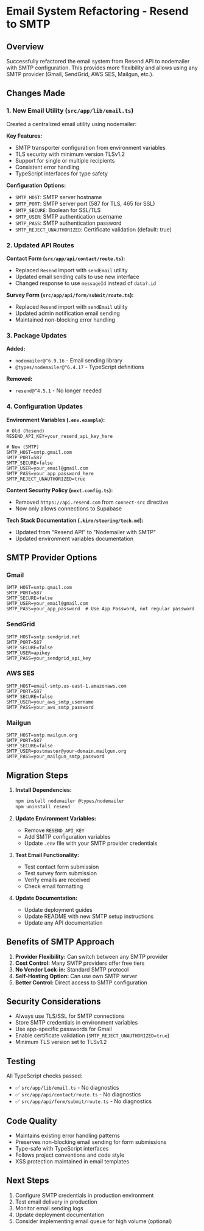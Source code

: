 # Email System Refactoring - Resend to SMTP

## Overview

Successfully refactored the email system from Resend API to nodemailer with SMTP configuration. This provides more flexibility and allows using any SMTP provider (Gmail, SendGrid, AWS SES, Mailgun, etc.).

## Changes Made

### 1. New Email Utility (`src/app/lib/email.ts`)

Created a centralized email utility using nodemailer:

**Key Features:**
- SMTP transporter configuration from environment variables
- TLS security with minimum version TLSv1.2
- Support for single or multiple recipients
- Consistent error handling
- TypeScript interfaces for type safety

**Configuration Options:**
- `SMTP_HOST`: SMTP server hostname
- `SMTP_PORT`: SMTP server port (587 for TLS, 465 for SSL)
- `SMTP_SECURE`: Boolean for SSL/TLS
- `SMTP_USER`: SMTP authentication username
- `SMTP_PASS`: SMTP authentication password
- `SMTP_REJECT_UNAUTHORIZED`: Certificate validation (default: true)

### 2. Updated API Routes

**Contact Form (`src/app/api/contact/route.ts`):**
- Replaced `Resend` import with `sendEmail` utility
- Updated email sending calls to use new interface
- Changed response to use `messageId` instead of `data?.id`

**Survey Form (`src/app/api/form/submit/route.ts`):**
- Replaced `Resend` import with `sendEmail` utility
- Updated admin notification email sending
- Maintained non-blocking error handling

### 3. Package Updates

**Added:**
- `nodemailer@^6.9.16` - Email sending library
- `@types/nodemailer@^6.4.17` - TypeScript definitions

**Removed:**
- `resend@^4.5.1` - No longer needed

### 4. Configuration Updates

**Environment Variables (`.env.example`):**
```env
# Old (Resend)
RESEND_API_KEY=your_resend_api_key_here

# New (SMTP)
SMTP_HOST=smtp.gmail.com
SMTP_PORT=587
SMTP_SECURE=false
SMTP_USER=your_email@gmail.com
SMTP_PASS=your_app_password_here
SMTP_REJECT_UNAUTHORIZED=true
```

**Content Security Policy (`next.config.ts`):**
- Removed `https://api.resend.com` from `connect-src` directive
- Now only allows connections to Supabase

**Tech Stack Documentation (`.kiro/steering/tech.md`):**
- Updated from "Resend API" to "Nodemailer with SMTP"
- Updated environment variables documentation

## SMTP Provider Options

### Gmail
```env
SMTP_HOST=smtp.gmail.com
SMTP_PORT=587
SMTP_SECURE=false
SMTP_USER=your_email@gmail.com
SMTP_PASS=your_app_password  # Use App Password, not regular password
```

### SendGrid
```env
SMTP_HOST=smtp.sendgrid.net
SMTP_PORT=587
SMTP_SECURE=false
SMTP_USER=apikey
SMTP_PASS=your_sendgrid_api_key
```

### AWS SES
```env
SMTP_HOST=email-smtp.us-east-1.amazonaws.com
SMTP_PORT=587
SMTP_SECURE=false
SMTP_USER=your_aws_smtp_username
SMTP_PASS=your_aws_smtp_password
```

### Mailgun
```env
SMTP_HOST=smtp.mailgun.org
SMTP_PORT=587
SMTP_SECURE=false
SMTP_USER=postmaster@your-domain.mailgun.org
SMTP_PASS=your_mailgun_smtp_password
```

## Migration Steps

1. **Install Dependencies:**
   ```bash
   npm install nodemailer @types/nodemailer
   npm uninstall resend
   ```

2. **Update Environment Variables:**
   - Remove `RESEND_API_KEY`
   - Add SMTP configuration variables
   - Update `.env` file with your SMTP provider credentials

3. **Test Email Functionality:**
   - Test contact form submission
   - Test survey form submission
   - Verify emails are received
   - Check email formatting

4. **Update Documentation:**
   - Update deployment guides
   - Update README with new SMTP setup instructions
   - Update any API documentation

## Benefits of SMTP Approach

1. **Provider Flexibility:** Can switch between any SMTP provider
2. **Cost Control:** Many SMTP providers offer free tiers
3. **No Vendor Lock-in:** Standard SMTP protocol
4. **Self-Hosting Option:** Can use own SMTP server
5. **Better Control:** Direct access to SMTP configuration

## Security Considerations

- Always use TLS/SSL for SMTP connections
- Store SMTP credentials in environment variables
- Use app-specific passwords for Gmail
- Enable certificate validation (`SMTP_REJECT_UNAUTHORIZED=true`)
- Minimum TLS version set to TLSv1.2

## Testing

All TypeScript checks passed:
- ✅ `src/app/lib/email.ts` - No diagnostics
- ✅ `src/app/api/contact/route.ts` - No diagnostics
- ✅ `src/app/api/form/submit/route.ts` - No diagnostics

## Code Quality

- Maintains existing error handling patterns
- Preserves non-blocking email sending for form submissions
- Type-safe with TypeScript interfaces
- Follows project conventions and code style
- XSS protection maintained in email templates

## Next Steps

1. Configure SMTP credentials in production environment
2. Test email delivery in production
3. Monitor email sending logs
4. Update deployment documentation
5. Consider implementing email queue for high volume (optional)
